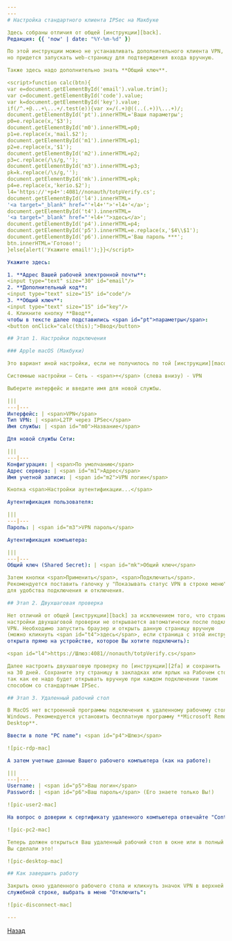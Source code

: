 ```yaml
---
---
# Настройка стандартного клиента IPSec на Макбуке

Здесь собраны отличия от общей [инструкции][back].  
Редакция: {{ 'now' | date: "%Y-%m-%d" }}

По этой инструкции можно не устанавливать дополнительного клиента VPN,
но придется запускать web-страницу для подтверждения входа вручную.

Также здесь надо дополнительно знать **Общий ключ**.

<script>function calc(btn){
var e=document.getElementById('email').value.trim();
var c=document.getElementById('code').value;
var k=document.getElementById('key').value;
if(/^.+@...+\...+/.test(e)){var x=/(.+)@((..(.+))\...+)/;
document.getElementById('pt').innerHTML='Ваши параметры';
p0=e.replace(x,'$3');
document.getElementById('m0').innerHTML=p0;
p1=e.replace(x,'mail.$2');
document.getElementById('m1').innerHTML=p1;
p2=e.replace(x,'$1');
document.getElementById('m2').innerHTML=p2;
p3=c.replace(/\s/g,'');
document.getElementById('m3').innerHTML=p3;
pk=k.replace(/\s/g,'');
document.getElementById('mk').innerHTML=pk;
p4=e.replace(x,'kerio.$2');
l4='https://'+p4+':4081//nonauth/totpVerify.cs';
document.getElementById('l4').innerHTML=
'<a target="_blank" href="'+l4+'">'+l4+'</a>';
document.getElementById('t4').innerHTML=
'<a target="_blank" href="'+l4+'">здесь</a>';
document.getElementById('p4').innerHTML=p4;
document.getElementById('p5').innerHTML=e.replace(x,'$4\\$1');
document.getElementById('p6').innerHTML='Ваш пароль ***';
btn.innerHTML='Готово!';
}else{alert('Укажите email!');}}</script>

Укажите здесь:

1. **Адрес Вашей рабочей электронной почты**:  
<input type="text" size="30" id="email"/>
2. **Дополнительный код**:  
<input type="text" size="15" id="code"/>
3. **Общий ключ**:  
<input type="text" size="15" id="key"/>
4. Кликните кнопку **Ввод**,
чтобы в тексте далее подставились <span id="pt">параметры</span>:  
<button onClick="calc(this);">Ввод</button>

## Этап 1. Настройки подключения

### Apple macOS (Макбуки)

Это вариант иной настройки, если не получилось по той [инструкции][macos].

Системные настройки – Сеть - <span>+</span> (слева внизу) - VPN

Выберите интерфейс и введите имя для новой службы.

|||
---|---
Интерфейс: | <span>VPN</span>
Тип VPN: | <span>L2TP через IPSec</span>
Имя службы: | <span id="m0">Название</span>

Для новой службы Сети:

|||
---|---
Конфигурация: | <span>По умолчанию</span>
Адрес сервера: | <span id="m1">Адрес</span>
Имя учетной записи: | <span id="m2">VPN логин</span>

Кнопка <span>Настройки аутентификации...</span>

Аутентификация пользователя:

|||
---|---
Пароль: | <span id="m3">VPN пароль</span>

Аутентификация компьютера:

|||
---|---
Общий ключ (Shared Secret): | <span id="mk">Общий ключ</span>

Затем кнопки <span>Применить</span>, <span>Подключить</span>.
Рекомендуется поставить галочку у "Показывать статус VPN в строке меню"
для удобства подключения и отключения.

## Этап 2. Двухшаговая проверка

Нет отличий от общей [инструкции][back] за исключением того, что страница
настройки двухшаговой проверки не открывается автоматически после подключения
VPN. Необходимо запустить браузер и открыть данную страницу вручную
(можно кликнуть <span id="t4">здесь</span>, если страница с этой инструкцией
открыта прямо на устройстве, которое Вы хотите подключить):

<span id="l4">https://Шлюз:4081//nonauth/totpVerify.cs</span>

Далее настроить двухшаговую проверку по [инструкции][2fa] и сохранить
на 30 дней. Сохраните эту страницу в закладках или ярлык на Рабочем столе,
так как ее надо будет открывать вручную при каждом подключении таким
способом со стандартным IPSec.

## Этап 3. Удаленный рабочий стол

В MacOS нет встроенной программы подключения к удаленному рабочему столу
Windows. Рекомендуется установить бесплатную программу **Microsoft Remote
Desktop**.

Ввести в поле "PC name": <span id="p4">Шлюз</span>

![pic-rdp-mac]

А затем учетные данные Вашего рабочего компьютера (как на работе):

|||
---|---
Username: | <span id="p5">Ваш логин</span>
Password: | <span id="p6">Ваш пароль</span> (Его знаете только Вы!)

![pic-user2-mac]

На вопрос о доверии к сертификату удаленного компьютера отвечайте "Continue":

![pic-pc2-mac]

Теперь должен открыться Ваш удаленный рабочий стол в окне или в полный экран.
Вы сделали это!

![pic-desktop-mac]

## Как завершить работу

Закрыть окно удаленного рабочего стола и кликнуть значок VPN в верхней
служебной строке, выбрать в меню "Отключить":

![pic-disconnect-mac]

---
```


[Назад][back]

[2fa]: /vpn/2fa "Настройка двухшаговой проверки"
[macos]: /vpn/macos "На Макбуках"
[RD clients]: https://docs.microsoft.com/ru-ru/windows-server/remote/remote-desktop-services/clients/remote-desktop-clients "Клиенты RDP"
[back]: /vpn "Основная инструкция"

[pic-rdp-mac]: /assets/img/rdp-mac.png "Как добавить новый PC"
[pic-user2-mac]: /assets/img/user2-mac.png "Как ввести учетные данные"
[pic-pc2-mac]: /assets/img/pc2-mac.png "Как игнорировать предупреждение"
[pic-desktop-mac]: /assets/img/desktop-mac.png "Удаленный рабочий стол Windows"
[pic-disconnect-mac]: /assets/img/disconnect-mac.png "Меню отключения в VPN"
